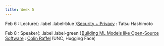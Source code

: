 ```yaml
---
title: Week 5
---
```


Feb 6
: Lecture{: .label .label-blue }[Security + Privacy](#)
  : Tatsu Hashimoto

Feb 8
: Speaker{: .label .label-green }[Building ML Models like Open-Source Software](https://colinraffel.com/blog/a-call-to-build-models-like-we-build-open-source-software.html)
  : [Colin Raffel](https://colinraffel.com/) (UNC, Hugging Face)